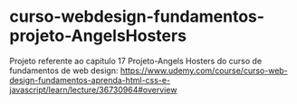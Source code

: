 # curso-webdesign-fundamentos-projeto-AngelsHosters
Projeto referente ao capítulo 17 Projeto-Angels Hosters  do curso de fundamentos de web design: https://www.udemy.com/course/curso-web-design-fundamentos-aprenda-html-css-e-javascript/learn/lecture/36730964#overview
